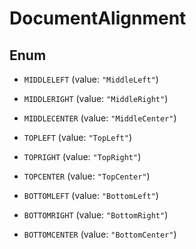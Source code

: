 

# DocumentAlignment

## Enum


* `MIDDLELEFT` (value: `"MiddleLeft"`)

* `MIDDLERIGHT` (value: `"MiddleRight"`)

* `MIDDLECENTER` (value: `"MiddleCenter"`)

* `TOPLEFT` (value: `"TopLeft"`)

* `TOPRIGHT` (value: `"TopRight"`)

* `TOPCENTER` (value: `"TopCenter"`)

* `BOTTOMLEFT` (value: `"BottomLeft"`)

* `BOTTOMRIGHT` (value: `"BottomRight"`)

* `BOTTOMCENTER` (value: `"BottomCenter"`)



